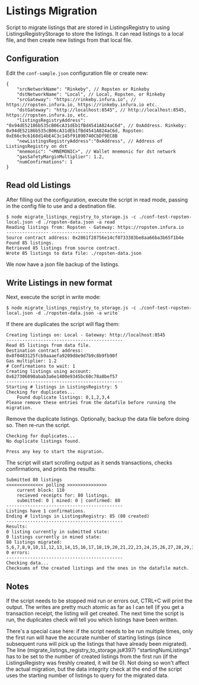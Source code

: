 # Listings Migration

Script to migrate listings that are stored in ListingsRegistry to using ListingsRegistryStorage to store the listings. It can read listings to a local file, and then create new listings from that local file.

## Configuration

Edit the `conf-sample.json` configuration file or create new:

```
{
	"srcNetworkName": "Rinkeby", // Ropsten or Rinkeby
	"dstNetworkName": "Local", // Local, Ropsten, or Rinkeby
	"srcGateway": "https://rinkeby.infura.io", // https://ropsten.infura.io, https://rinkeby.infura.io etc.
	"dstGateway": "http://localhost:8545", // http://localhost:8545, https://ropsten.infura.io, etc.
	"listingsRegistryAddress": "0x94dE52186b535cB06cA31dEb1fBd4541A824aC6d", // 0xAddress. Rinkeby: 0x94dE52186b535cB06cA31dEb1fBd4541A824aC6d, Ropsten: 0xE66c9c6168d14bE4C3c145f91890740CbDf9EC8B
	"newListingsRegistryAddress":"0xAddress", // Address of ListingsRegistry on dst
	"mnemonic": "<MNEMONIC>", // Wallet mnemonic for dst network
	"gasSafetyMarginMultiplier": 1.2,
	"numConfirmations": 1
}
```

## Read old Listings

After filling out the configuration, execute the script in read mode, passing in the config file to use and a destination file.

```
$ node migrate_listings_registry_to_storage.js -c ./conf-test-ropsten-local.json -d ./ropsten-data.json -a read
Reading listings from: Ropsten - Gateway: https://ropsten.infura.io
---------------- ----------------------------
Source contract address: 0x2861f28756e14cf0733383be8aa66ba3b65f1b4e
Found 85 listings.
Retrieved 85 listings from source contract.
Wrote 85 listings to data file: ./ropsten-data.json
```

We now have a json file backup of the listings.

## Write Listings in new format

Next, execute the script in write mode:
```
$ node migrate_listings_registry_to_storage.js -c ./conf-test-ropsten-local.json -d ./ropsten-data.json -a write`
```

If there are duplicates the script will flag them:

```
Creating listings on: Local - Gateway: http://localhost:8545
--------------------------------------------
Read 85 listings from data file.
Destination contract address: 0x8f0483125fcb9aaaefa9209d8e9d7b9c8b9fb90f
Gas multiplier: 1.2
# Confirmations to wait: 1
Creating listings using account: 0x627306090abab3a6e1400e9345bc60c78a8bef57
--------------------------------------------
Starting # listings in ListingsRegistry: 5
Checking for duplicates...
    Found duplicate listings: 0,1,2,3,4
Please remove these entries from the datafile before running the migration.
```

Remove the duplicate listings. Optionally, backup the data file before doing so. Then re-run the script.

```
Checking for duplicates...
No duplicate listings found.

Press any key to start the migration.
```

The script will start scrolling output as it sends transactions, checks confirmations, and prints the results:

```
Submitted 80 listings
<<<<<<<<<<<<<< polling >>>>>>>>>>>>>>>
    current block: 110
    recieved receipts for: 80 listings.
    submitted: 0 | mined: 0 | confirmed: 80
--------------------------------------------
Listings have 1 confirmations.
Ending # listings in ListingsRegistry: 85 (80 created)
--------------------------------------------
Results:
0 listing currently in submitted state:
0 listings currently in mined state:
80 listings migrated: 5,6,7,8,9,10,11,12,13,14,15,16,17,18,19,20,21,22,23,24,25,26,27,28,29,30,31,32,33,34,35,36,37,38,39,40,41,42,43,44,45,46,47,48,49,50,51,52,53,54,55,56,57,58,59,60,61,62,63,64,65,66,67,68,69,70,71,72,73,74,75,76,77,78,79,80,81,82,83,84
0 errors:
--------------------------------------------
Checking data...
Checksums of the created listings and the ones in the datafile match.
```

## Notes

If the script needs to be stopped mid run or errors out, CTRL+C will print the output. The writes are pretty much atomic as far as I can tell (if you get a transaction receipt, the listing will get created. The next time the script is run, the duplicates check will tell you which listings have been written.

There's a special case here: if the script needs to be run multiple times, only the first run will have the accurate number of starting listings (since subsequent runs will pick up the listings that have already been migrated). The line (migrate_listings_registry_to_storage.js#397) "startingNumListings" has to be set to the number of created listings from the first run (if the ListingsRegistry was freshly created, it will be 0). Not doing so won't affect the actual migration, but the data integrity check at the end of the script uses the starting number of listings to query for the migrated data.
